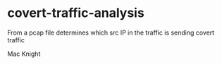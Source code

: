 # covert-traffic-analysis

From a pcap file determines which src IP in the traffic is sending covert traffic

Mac Knight

